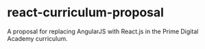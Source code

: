 # react-curriculum-proposal
A proposal for replacing AngularJS with React.js in the Prime Digital Academy curriculum.
